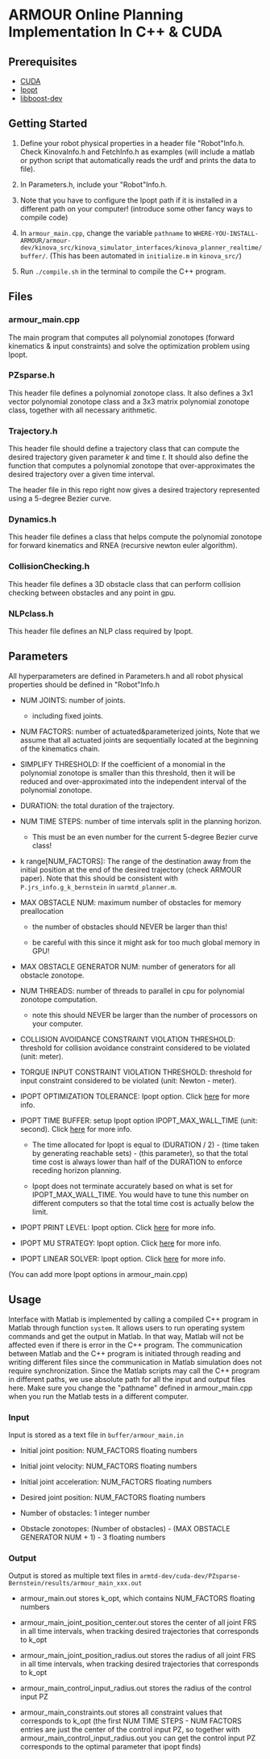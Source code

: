 # ARMOUR Online Planning Implementation In C++ & CUDA

## Prerequisites
- [CUDA](https://developer.nvidia.com/cuda-downloads)
- [Ipopt](https://coin-or.github.io/Ipopt/INSTALL.html)
- [libboost-dev](https://www.boost.org/)

## Getting Started
1. Define your robot physical properties in a header file "Robot"Info.h. Check KinovaInfo.h and FetchInfo.h as examples (will include a matlab or python script that automatically reads the urdf and prints the data to file).

2. In Parameters.h, include your "Robot"Info.h.

3. Note that you have to configure the Ipopt path if it is installed in a different path on your computer! (introduce some other fancy ways to compile code)

4. In `armour_main.cpp`, change the variable `pathname` to `WHERE-YOU-INSTALL-ARMOUR/armour-dev/kinova_src/kinova_simulator_interfaces/kinova_planner_realtime/buffer/`. (This has been automated in `initialize.m` in `kinova_src/`)

5. Run `./compile.sh` in the terminal to compile the C++ program.

## Files
### armour_main.cpp
The main program that computes all polynomial zonotopes (forward kinematics & input constraints) and solve the optimization problem using Ipopt.

### PZsparse.h
This header file defines a polynomial zonotope class. It also defines a 3x1 vector polynomial zonotope class and a 3x3 matrix polynomial zonotope class, together with all necessary arithmetic.

### Trajectory.h
This header file should define a trajectory class that can compute the desired trajectory given parameter _k_ and time _t_. It should also define the function that computes a polynomial zonotope that over-approximates the desired trajectory over a given time interval.

The header file in this repo right now gives a desired trajectory represented using a 5-degree Bezier curve.

### Dynamics.h
This header file defines a class that helps compute the polynomial zonotope for forward kinematics and RNEA (recursive newton euler algorithm).

### CollisionChecking.h
This header file defines a 3D obstacle class that can perform collision checking between obstacles and any point in gpu.

### NLPclass.h
This header file defines an NLP class required by Ipopt. 

## Parameters
All hyperparameters are defined in Parameters.h and all robot physical properties should be defined in "Robot"Info.h

- NUM JOINTS: number of joints.

    - including fixed joints.

- NUM FACTORS: number of actuated&parameterized joints, Note that we assume that all actuated joints are sequentially located at the beginning of the kinematics chain.

- SIMPLIFY THRESHOLD: If the coefficient of a monomial in the polynomial zonotope is smaller than this threshold, then it will be reduced and over-approximated into the independent interval of the polynomial zonotope.

- DURATION: the total duration of the trajectory.

- NUM TIME STEPS: number of time intervals split in the planning horizon.

    - This must be an even number for the current 5-degree Bezier curve class!

- k range[NUM_FACTORS]: The range of the destination away from the initial position at the end of the desired trajectory (check ARMOUR paper). Note that this should be consistent with `P.jrs_info.g_k_bernstein` in `uarmtd_planner.m`.

- MAX OBSTACLE NUM: maximum number of obstacles for memory preallocation

    - the number of obstacles should NEVER be larger than this!
    
    - be careful with this since it might ask for too much global memory in GPU!

- MAX OBSTACLE GENERATOR NUM: number of generators for all obstacle zonotope.

- NUM THREADS: number of threads to parallel in cpu for polynomial zonotope computation.

    - note this should NEVER be larger than the number of processors on your computer.

- COLLISION AVOIDANCE CONSTRAINT VIOLATION THRESHOLD: threshold for collision avoidance constraint considered to be violated (unit: meter).

- TORQUE INPUT CONSTRAINT VIOLATION THRESHOLD: threshold for input constraint considered to be violated (unit: Newton - meter).

- IPOPT OPTIMIZATION TOLERANCE: Ipopt option. Click [here](https://coin-or.github.io/Ipopt/OPTIONS.html#OPT_tol) for more info.

- IPOPT TIME BUFFER: setup Ipopt option IPOPT_MAX_WALL_TIME (unit: second). Click [here](https://coin-or.github.io/Ipopt/OPTIONS.html#OPT_max_wall_time) for more info.

    - The time allocated for Ipopt is equal to (DURATION / 2) - (time taken by generating reachable sets) - (this parameter), so that the total time cost is always lower than half of the DURATION to enforce receding horizon planning.
    
    - Ipopt does not terminate accurately based on what is set for IPOPT_MAX_WALL_TIME. You would have to tune this number on different computers so that the total time cost is actually below the limit.

- IPOPT PRINT LEVEL: Ipopt option. Click [here](https://coin-or.github.io/Ipopt/OPTIONS.html#OPT_print_level) for more info.

- IPOPT MU STRATEGY: Ipopt option. Click [here](https://coin-or.github.io/Ipopt/OPTIONS.html#OPT_mu_strategy) for more info.

- IPOPT LINEAR SOLVER: Ipopt option. Click [here](https://coin-or.github.io/Ipopt/OPTIONS.html#OPT_linear_solver) for more info.

(You can add more Ipopt options in armour_main.cpp)

## Usage
Interface with Matlab is implemented by calling a compiled C++ program in Matlab through function `system`.
It allows users to run operating system commands and get the output in Matlab.
In that way, Matlab will not be affected even if there is error in the C++ program.
The communication between Matlab and the C++ program is initiated through reading and writing different files since the communication in Matlab simulation does not require synchronization.
Since the Matlab scripts may call the C++ program in different paths, we use absolute path for all the input and output files here.
Make sure you change the "pathname" defined in armour_main.cpp when you run the Matlab tests in a different computer.

### Input
Input is stored as a text file in `buffer/armour_main.in`

- Initial joint position: NUM_FACTORS floating numbers

- Initial joint velocity: NUM_FACTORS floating numbers

- Initial joint acceleration: NUM_FACTORS floating numbers

- Desired joint position: NUM_FACTORS floating numbers

- Number of obstacles: 1 integer number

- Obstacle zonotopes: (Number of obstacles) - (MAX OBSTACLE GENERATOR NUM + 1) - 3 floating numbers

### Output
Output is stored as multiple text files in `armtd-dev/cuda-dev/PZsparse-Bernstein/results/armour_main_xxx.out`

- armour_main.out stores k_opt, which contains NUM_FACTORS floating numbers

- armour_main_joint_position_center.out stores the center of all joint FRS in all time intervals, when tracking desired trajectories that corresponds to k_opt

- armour_main_joint_position_radius.out stores the radius of all joint FRS in all time intervals, when tracking desired trajectories that corresponds to k_opt

- armour_main_control_input_radius.out stores the radius of the control input PZ

- armour_main_constraints.out stores all constraint values that corresponds to k_opt (the first NUM TIME STEPS - NUM FACTORS entries are just the center of the control input PZ, so together with armour_main_control_input_radius.out you can get the control input PZ corresponds to the optimal parameter that ipopt finds)

